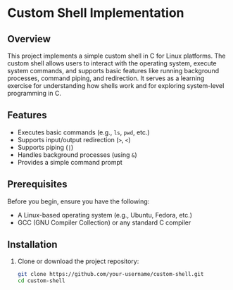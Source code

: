 # Custom Shell Implementation

## Overview

This project implements a simple custom shell in C for Linux platforms. The custom shell allows users to interact with the operating system, execute system commands, and supports basic features like running background processes, command piping, and redirection. It serves as a learning exercise for understanding how shells work and for exploring system-level programming in C.

## Features

- Executes basic commands (e.g., `ls`, `pwd`, etc.)
- Supports input/output redirection (`>`, `<`)
- Supports piping (`|`)
- Handles background processes (using `&`)
- Provides a simple command prompt

## Prerequisites

Before you begin, ensure you have the following:

- A Linux-based operating system (e.g., Ubuntu, Fedora, etc.)
- GCC (GNU Compiler Collection) or any standard C compiler

## Installation

1. Clone or download the project repository:

   ```bash
   git clone https://github.com/your-username/custom-shell.git
   cd custom-shell

